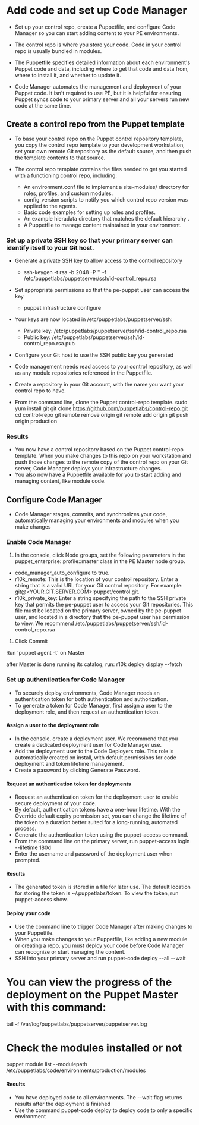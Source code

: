 # Add code and set up Code Manager

 - Set up your control repo, create a Puppetfile, and configure Code Manager so you can start adding content to your PE environments.

 - The control repo is where you store your code. Code in your control repo is usually bundled in modules.

 - The Puppetfile specifies detailed information about each environment's Puppet code and data, including where to get that code and data from, where to install it, and whether to update it.

 - Code Manager automates the management and deployment of your Puppet code. It isn't required to use PE, but it is helpful for ensuring Puppet syncs code to your primary server and all your servers run new code at the same time.
 
## Create a control repo from the Puppet template

 - To base your control repo on the Puppet control repository template, you copy the control repo template to your development workstation, set your own remote Git repository as the default source, and then push the template contents to that source.

 - The control repo template contains the files needed to get you started with a functioning control repo, including:
	- An environment.conf file to implement a site-modules/ directory for roles, profiles, and custom modules.
	- config_version scripts to notify you which control repo version was applied to the agents.
	- Basic code examples for setting up roles and profiles.
	- An example hieradata directory that matches the default hierarchy .
	- A Puppetfile to manage content maintained in your environment.

### Set up a private SSH key so that your primary server can identify itself to your Git host.
 - Generate a private SSH key to allow access to the control repository
	- ssh-keygen -t rsa -b 2048 -P '' -f /etc/puppetlabs/puppetserver/ssh/id-control_repo.rsa
 - Set appropriate permissions so that the pe-puppet user can access the key
	- puppet infrastructure configure

 - Your keys are now located in /etc/puppetlabs/puppetserver/ssh:
	- Private key: /etc/puppetlabs/puppetserver/ssh/id-control_repo.rsa
	- Public key: /etc/puppetlabs/puppetserver/ssh/id-control_repo.rsa.pub

 - Configure your Git host to use the SSH public key you generated
 - Code management needs read access to your control repository, as well as any module repositories referenced in the Puppetfile.
 - Create a repository in your Git account, with the name you want your control repo to have.
 
  - From the command line, clone the Puppet control-repo template.
	sudo yum install git
	git clone https://github.com/puppetlabs/control-repo.git
	cd control-repo
	git remote remove origin
	git remote add origin <URL OF YOUR GIT REPOSITORY>
	git push origin production
### Results
 - You now have a control repository based on the Puppet control-repo template. When you make changes to this repo on your workstation and push those changes to the remote copy of the control repo on your Git server, Code Manager deploys your infrastructure changes.
 - You also now have a Puppetfile available for you to start adding and managing content, like module code.

## Configure Code Manager
 - Code Manager stages, commits, and synchronizes your code, automatically managing your environments and modules when you make changes

### Enable Code Manager
1. In the console, click Node groups, set the following parameters in the puppet_enterprise::profile::master class in the PE Master node group.
 - code_manager_auto_configure to true.
 - r10k_remote: This is the location of your control repository. Enter a string that is a valid URL for your Git control repository. For example: git@<YOUR.GIT.SERVER.COM>:puppet/control.git.
 - r10k_private_key: Enter a string specifying the path to the SSH private key that permits the pe-puppet user to access your Git repositories. This file must be located on the primary server, owned by the pe-puppet user, and located in a directory that the pe-puppet user has permission to view. We recommend /etc/puppetlabs/puppetserver/ssh/id-control_repo.rsa

1. Click Commit

Run 'puppet agent -t' on Master

after Master is done running its catalog, run:
r10k deploy display --fetch

### Set up authentication for Code Manager
 - To securely deploy environments, Code Manager needs an authentication token for both authentication and authorization.
 - To generate a token for Code Manager, first assign a user to the deployment role, and then request an authentication token.
#### Assign a user to the deployment role 
 - In the console, create a deployment user. We recommend that you create a dedicated deployment user for Code Manager use.
 - Add the deployment user to the Code Deployers role. This role is automatically created on install, with default permissions for code deployment and token lifetime management.
 - Create a password by clicking Generate Password.

#### Request an authentication token for deployments
 - Request an authentication token for the deployment user to enable secure deployment of your code.
 - By default, authentication tokens have a one-hour lifetime. With the Override default expiry permission set, you can change the lifetime of the token to a duration better suited for a long-running, automated process.
 - Generate the authentication token using the puppet-access command.
 - From the command line on the primary server, run 
	puppet-access login --lifetime 180d
 - Enter the username and password of the deployment user when prompted.

#### Results
 - The generated token is stored in a file for later use. The default location for storing the token is ~/.puppetlabs/token. To view the token, run puppet-access show.


#### Deploy your code
 - Use the command line to trigger Code Manager after making changes to your Puppetfile.
 - When you make changes to your Puppetfile, like adding a new module or creating a repo, you must deploy your code before Code Manager can recognize or start managing the content.
 - SSH into your primary server and run 
	puppet-code deploy --all --wait

# You can view the progress of the deployment on the Puppet Master with this command:
tail -f /var/log/puppetlabs/puppetserver/puppetserver.log

# Check the modules installed or not
puppet module list --modulepath /etc/puppetlabs/code/environments/production/modules

#### Results
 - You have deployed code to all environments. The --wait flag returns results after the deployment is finished
 - Use the command puppet-code deploy <ENVIRONMENT> to deploy code to only a specific environment